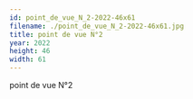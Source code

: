 ```yaml
---
id: point_de_vue_N_2-2022-46x61
filename: ./point_de_vue_N_2-2022-46x61.jpg
title: point de vue N°2
year: 2022
height: 46
width: 61
---
```


point de vue N°2
